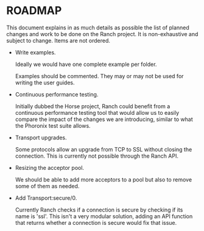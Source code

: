 ROADMAP
=======

This document explains in as much details as possible the
list of planned changes and work to be done on the Ranch
project. It is non-exhaustive and subject to change. Items
are not ordered.

*   Write examples.

    Ideally we would have one complete example per folder.

    Examples should be commented. They may or may not be
    used for writing the user guides.

*   Continuous performance testing.

    Initially dubbed the Horse project, Ranch could benefit
    from a continuous performance testing tool that would
    allow us to easily compare the impact of the changes we
    are introducing, similar to what the Phoronix test suite
    allows.

*   Transport upgrades.

    Some protocols allow an upgrade from TCP to SSL without
    closing the connection. This is currently not possible
    through the Ranch API.

*   Resizing the acceptor pool.

    We should be able to add more acceptors to a pool but also
    to remove some of them as needed.

*   Add Transport:secure/0.

    Currently Ranch checks if a connection is secure by
    checking if its name is 'ssl'. This isn't a very modular
    solution,  adding an API function that returns whether
    a connection is secure would fix that issue.
